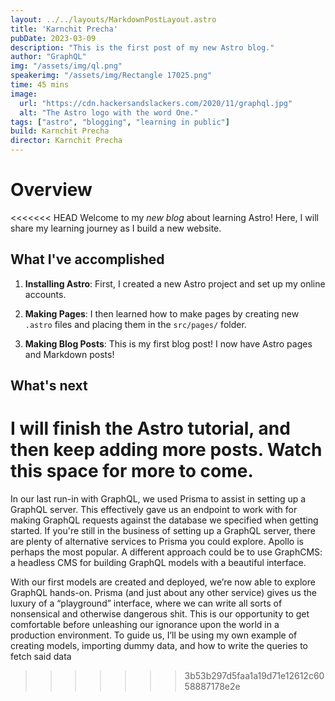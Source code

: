 ```yaml
---
layout: ../../layouts/MarkdownPostLayout.astro
title: 'Karnchit Precha'
pubDate: 2023-03-09
description: "This is the first post of my new Astro blog."
author: "GraphQL"
img: "/assets/img/ql.png"
speakerimg: "/assets/img/Rectangle 17025.png"
time: 45 mins
image:
  url: "https://cdn.hackersandslackers.com/2020/11/graphql.jpg"
  alt: "The Astro logo with the word One."
tags: ["astro", "blogging", "learning in public"]
build: Karnchit Precha
director: Karnchit Precha
---
```


# Overview

<<<<<<< HEAD
Welcome to my _new blog_ about learning Astro! Here, I will share my learning journey as I build a new website.

## What I've accomplished

1. **Installing Astro**: First, I created a new Astro project and set up my online accounts.

2. **Making Pages**: I then learned how to make pages by creating new `.astro` files and placing them in the `src/pages/` folder.

3. **Making Blog Posts**: This is my first blog post! I now have Astro pages and Markdown posts!

## What's next

I will finish the Astro tutorial, and then keep adding more posts. Watch this space for more to come.
=======
In our last run-in with GraphQL, we used Prisma to assist in setting up a GraphQL server. This effectively gave us an endpoint to work with for making GraphQL requests against the database we specified when getting started. If you're still in the business of setting up a GraphQL server, there are plenty of alternative services to Prisma you could explore. Apollo is perhaps the most popular. A different approach could be to use GraphCMS: a headless CMS for building GraphQL models with a beautiful interface.

With our first models are created and deployed, we’re now able to explore GraphQL hands-on. Prisma (and just about any other service) gives us the luxury of a “playground” interface, where we can write all sorts of nonsensical and otherwise dangerous shit. This is our opportunity to get comfortable before unleashing our ignorance upon the world in a production environment. To guide us, I’ll be using my own example of creating models, importing dummy data, and how to write the queries to fetch said data
>>>>>>> 3b53b297d5faa1a19d71e12612c6058887178e2e
